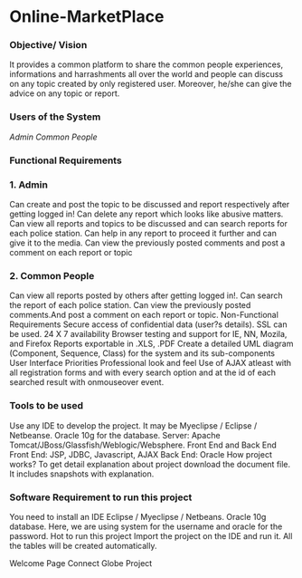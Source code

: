 # Online-MarketPlace
### Objective/ Vision
It provides a common platform to share the common people experiences, informations and harrashments all over the world and people can discuss on any topic created by only registered user. Moreover, he/she can give the advice on any topic or report.

### Users of the System
*Admin*
*Common People*
### Functional Requirements

### 1. Admin
Can create and post the topic to be discussed and report respectively after getting logged in!
Can delete any report which looks like abusive matters.
Can view all reports and topics to be discussed and can search reports for each police station.
Can help in any report to proceed it further and can give it to the media.
Can view the previously posted comments and post a comment on each report or topic

### 2. Common People
Can view all reports posted by others after getting logged in!.
Can search the report of each police station.
Can view the previously posted comments.And post a comment on each report or topic.
Non-Functional Requirements
Secure access of confidential data (user?s details). SSL can be used.
24 X 7 availability
Browser testing and support for IE, NN, Mozila, and Firefox
Reports exportable in .XLS, .PDF
Create a detailed UML diagram (Component, Sequence, Class) for the system and its sub-components
User Interface Priorities
Professional look and feel
Use of AJAX atleast with all registration forms and with every search option and at the id of each searched result with onmouseover event.
### Tools to be used
Use any IDE to develop the project. It may be Myeclipse / Eclipse / Netbeanse.
Oracle 10g for the database.
Server: Apache Tomcat/JBoss/Glassfish/Weblogic/Websphere.
Front End and Back End
Front End: JSP, JDBC, Javascript, AJAX
Back End: Oracle
How project works?
To get detail explanation about project download the document file. It includes snapshots with explanation.


### Software Requirement to run this project
You need to install an IDE Eclipse / Myeclipse / Netbeans.
Oracle 10g database. Here, we are using system for the username and oracle for the password.
Hot to run this project
Import the project on the IDE and run it. All the tables will be created automatically.

Welcome Page
Connect Globe Project
